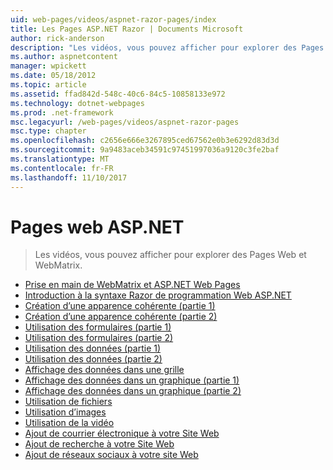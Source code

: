 ```yaml
---
uid: web-pages/videos/aspnet-razor-pages/index
title: Les Pages ASP.NET Razor | Documents Microsoft
author: rick-anderson
description: "Les vidéos, vous pouvez afficher pour explorer des Pages Web et WebMatrix."
ms.author: aspnetcontent
manager: wpickett
ms.date: 05/18/2012
ms.topic: article
ms.assetid: ffad842d-548c-40c6-84c5-10858133e972
ms.technology: dotnet-webpages
ms.prod: .net-framework
msc.legacyurl: /web-pages/videos/aspnet-razor-pages
msc.type: chapter
ms.openlocfilehash: c2656e666e3267895ced67562e0b3e6292d83d3d
ms.sourcegitcommit: 9a9483aceb34591c97451997036a9120c3fe2baf
ms.translationtype: MT
ms.contentlocale: fr-FR
ms.lasthandoff: 11/10/2017
---
```

<a name="aspnet-web-pages"></a>Pages web ASP.NET
=================
> Les vidéos, vous pouvez afficher pour explorer des Pages Web et WebMatrix.


- [Prise en main de WebMatrix et ASP.NET Web Pages](getting-started-with-webmatrix-and-aspnet-web-pages.md)
- [Introduction à la syntaxe Razor de programmation Web ASP.NET](introduction-to-aspnet-web-programming-using-the-razor-syntax.md)
- [Création d’une apparence cohérente (partie 1)](creating-a-consistent-look-part-1.md)
- [Création d’une apparence cohérente (partie 2)](creating-a-consistent-look-part-2.md)
- [Utilisation des formulaires (partie 1)](working-with-forms-part-1.md)
- [Utilisation des formulaires (partie 2)](working-with-forms-part-2.md)
- [Utilisation des données (partie 1)](working-with-data-part-1.md)
- [Utilisation des données (partie 2)](working-with-data-part-2.md)
- [Affichage des données dans une grille](displaying-data-in-a-grid.md)
- [Affichage des données dans un graphique (partie 1)](displaying-data-in-a-chart-part-1.md)
- [Affichage des données dans un graphique (partie 2)](displaying-data-in-a-chart-part-2.md)
- [Utilisation de fichiers](working-with-files.md)
- [Utilisation d’images](working-with-images.md)
- [Utilisation de la vidéo](working-with-video.md)
- [Ajout de courrier électronique à votre Site Web](adding-email-to-your-web-site.md)
- [Ajout de recherche à votre Site Web](adding-search-to-your-web-site.md)
- [Ajout de réseaux sociaux à votre site Web](adding-social-networking-to-your-website.md)
